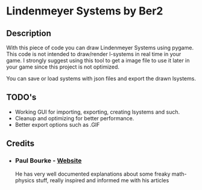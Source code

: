 # Lindenmeyer Systems by Ber2

## Description
With this piece of code you can draw Lindenmeyer Systems using pygame. This code is not intended to draw/render l-systems in real time in your game. I strongly suggest using this tool to get a image file to use it later in your game since this project is not optimized.

You can save or load systems with json files and export the drawn lsystems.

## TODO's
- Working GUI for importing, exporting, creating lsystems and such.
- Cleanup and optimizing for better performance.
- Better export options such as .GIF

## Credits
* ### Paul Bourke - [Website](http://paulbourke.net/fractals/lsys/)
    He has very well documented explanations about some freaky math-physics
    stuff, really inspired and informed me with his articles